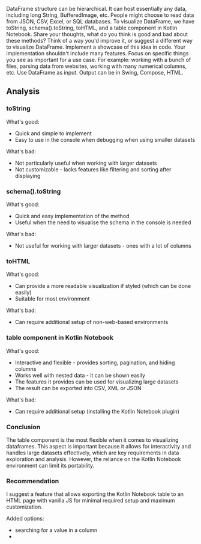 DataFrame structure can be hierarchical. It can host essentially any data, including long String, BufferedImage, etc. People might choose to read data from JSON, CSV, Excel, or SQL databases.
To visualize DataFrame, we have toString, schema().toString, toHTML, and a table component in Kotlin Notebook.
Share your thoughts, what do you think is good and bad about these methods? Think of a way you'd improve it, or suggest a different way to visualize DataFrame.
Implement a showcase of this idea in code. Your implementation shouldn't include many features. Focus on specific things you see as important for a use case. For example: working with a bunch of files, parsing data from websites, working with many numerical columns, etc.
Use DataFrame as input. Output can be in Swing, Compose, HTML.

## Analysis 
### toString
What's good: 
* Quick and simple to implement
* Easy to use in the console when debugging when using smaller datasets

What's bad:
* Not particularly useful when working with larger datasets
* Not customizable - lacks features like filtering and sorting after displaying

### schema().toString
What's good:
* Quick and easy implementation of the method
* Useful when the need to visualise the schema in the console is needed 

What's bad:
* Not useful for working with larger datasets - ones with a lot of columns

### toHTML
What's good:
* Can provide a more readable visualization if styled (which can be done easily)
* Suitable for most environment

What's bad:
* Can require additional setup of non-web-based environments

### table component in Kotlin Notebook
What's good:
* Interactive and flexible - provides sorting, pagination, and hiding columns
* Works well with nested data - it can be shown easily
* The features it provides can be used for visualizing large datasets
* The result can be exported into CSV, XML or JSON

What's bad:
* Can require additional setup (installing the Kotlin Notebook plugin)


### Conclusion
The table component is the most flexible when it comes to visualizing dataframes. This aspect is important because it allows for interactivity and handles large datasets effectively, which are key requirements in data exploration and analysis. However, the reliance on the Kotlin Notebook environment can limit its portability.

### Recommendation
I suggest a feature that allows exporting the Kotlin Notebook table to an HTML page with vanilla JS for minimal required setup and maximum customization.

Added options:
* searching for a value in a column
* 

